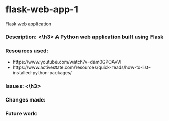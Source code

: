 # flask-web-app-1
Flask web application
<h3>Description: <\h3>
 A Python web application built using Flask

<h3>Resources used: </h3>
<ul>
  <li>https://www.youtube.com/watch?v=dam0GPOAvVI</li>
 <li>https://www.activestate.com/resources/quick-reads/how-to-list-installed-python-packages/</li>
</ul>

<h3>Issues: <\h3> 

<h3>Changes made: </h3>

<h3>Future work: </h3>
  
  
